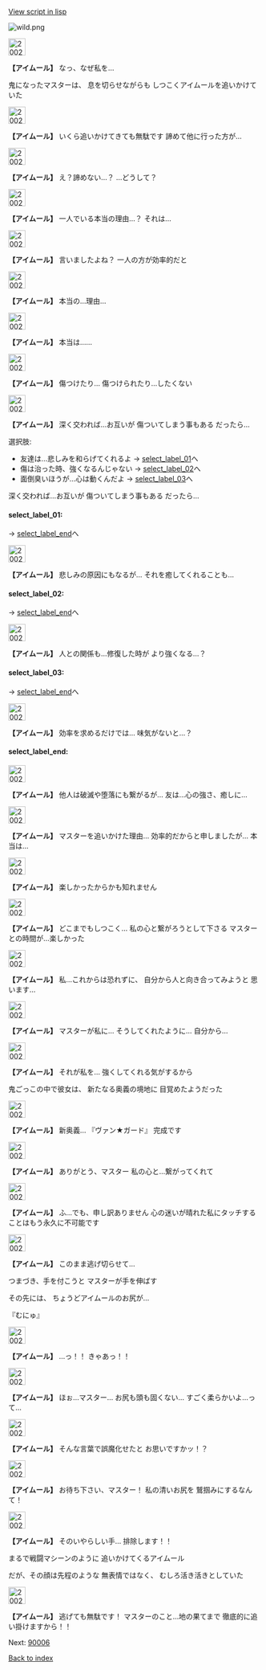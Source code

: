 [View script in lisp](../scripts/20022303.txt)

![wild.png](../images/backgrounds/wild.png)

<img src="../images/units/200221.png" alt="200221.png" height="34"/>

**【アイムール】**
なっ、なぜ私を…

鬼になったマスターは、
息を切らせながらも
しつこくアイムールを追いかけていた

<img src="../images/units/200221.png" alt="200221.png" height="34"/>

**【アイムール】**
いくら追いかけてきても無駄です
諦めて他に行った方が…

<img src="../images/units/200221.png" alt="200221.png" height="34"/>

**【アイムール】**
え？諦めない…？
…どうして？

<img src="../images/units/200221.png" alt="200221.png" height="34"/>

**【アイムール】**
一人でいる本当の理由…？
それは…

<img src="../images/units/200221.png" alt="200221.png" height="34"/>

**【アイムール】**
言いましたよね？
一人の方が効率的だと

<img src="../images/units/200221.png" alt="200221.png" height="34"/>

**【アイムール】**
本当の…理由…

<img src="../images/units/200221.png" alt="200221.png" height="34"/>

**【アイムール】**
本当は……

<img src="../images/units/200221.png" alt="200221.png" height="34"/>

**【アイムール】**
傷つけたり…
傷つけられたり…したくない

<img src="../images/units/200221.png" alt="200221.png" height="34"/>

**【アイムール】**
深く交われば…お互いが
傷ついてしまう事もある
だったら…

選択肢:
- 友達は…悲しみを和らげてくれるよ → [select_label_01](#select_label_01)へ
- 傷は治った時、強くなるんじゃない → [select_label_02](#select_label_02)へ
- 面倒臭いほうが…心は動くんだよ → [select_label_03](#select_label_03)へ

深く交われば…お互いが
傷ついてしまう事もある
だったら…

#### select_label_01:
 → [select_label_end](#select_label_end)へ

<img src="../images/units/200221.png" alt="200221.png" height="34"/>

**【アイムール】**
悲しみの原因にもなるが…
それを癒してくれることも…

#### select_label_02:
 → [select_label_end](#select_label_end)へ

<img src="../images/units/200221.png" alt="200221.png" height="34"/>

**【アイムール】**
人との関係も…修復した時が
より強くなる…？

#### select_label_03:
 → [select_label_end](#select_label_end)へ

<img src="../images/units/200221.png" alt="200221.png" height="34"/>

**【アイムール】**
効率を求めるだけでは…
味気がないと…？

#### select_label_end:

<img src="../images/units/200221.png" alt="200221.png" height="34"/>

**【アイムール】**
他人は破滅や堕落にも繋がるが…
友は…心の強さ、癒しに…

<img src="../images/units/200221.png" alt="200221.png" height="34"/>

**【アイムール】**
マスターを追いかけた理由…
効率的だからと申しましたが…
本当は…

<img src="../images/units/200221.png" alt="200221.png" height="34"/>

**【アイムール】**
楽しかったからかも知れません

<img src="../images/units/200221.png" alt="200221.png" height="34"/>

**【アイムール】**
どこまでもしつこく…
私の心と繋がろうとして下さる
マスターとの時間が…楽しかった

<img src="../images/units/200221.png" alt="200221.png" height="34"/>

**【アイムール】**
私…これからは恐れずに、
自分から人と向き合ってみようと
思います…

<img src="../images/units/200221.png" alt="200221.png" height="34"/>

**【アイムール】**
マスターが私に…
そうしてくれたように…
自分から…

<img src="../images/units/200221.png" alt="200221.png" height="34"/>

**【アイムール】**
それが私を…
強くしてくれる気がするから

鬼ごっこの中で彼女は、
新たなる奥義の境地に
目覚めたようだった

<img src="../images/units/200221.png" alt="200221.png" height="34"/>

**【アイムール】**
新奥義…
『ヴァン★ガード』
完成です

<img src="../images/units/200221.png" alt="200221.png" height="34"/>

**【アイムール】**
ありがとう、マスター
私の心と…繋がってくれて

<img src="../images/units/200221.png" alt="200221.png" height="34"/>

**【アイムール】**
ふ…でも、申し訳ありません
心の迷いが晴れた私にタッチする
ことはもう永久に不可能です

<img src="../images/units/200221.png" alt="200221.png" height="34"/>

**【アイムール】**
このまま逃げ切らせて…

つまづき、手を付こうと
マスターが手を伸ばす

その先には、
ちょうどアイムールのお尻が…

『むにゅ』

<img src="../images/units/200221.png" alt="200221.png" height="34"/>

**【アイムール】**
…っ！！
きゃあっ！！

<img src="../images/units/200221.png" alt="200221.png" height="34"/>

**【アイムール】**
ほぉ…マスター…
お尻も頭も固くない…
すごく柔らかいよ…って…

<img src="../images/units/200221.png" alt="200221.png" height="34"/>

**【アイムール】**
そんな言葉で誤魔化せたと
お思いですかッ！？

<img src="../images/units/200221.png" alt="200221.png" height="34"/>

**【アイムール】**
お待ち下さい、マスター！
私の清いお尻を
鷲掴みにするなんて！

<img src="../images/units/200221.png" alt="200221.png" height="34"/>

**【アイムール】**
そのいやらしい手…
排除します！！

まるで戦闘マシーンのように
追いかけてくるアイムール

だが、その顔は先程のような
無表情ではなく、
むしろ活き活きとしていた

<img src="../images/units/200221.png" alt="200221.png" height="34"/>

**【アイムール】**
逃げても無駄です！
マスターのこと…地の果てまで
徹底的に追い掛けますから！！


Next: [90006](90006.md)

[Back to index](index.md)
